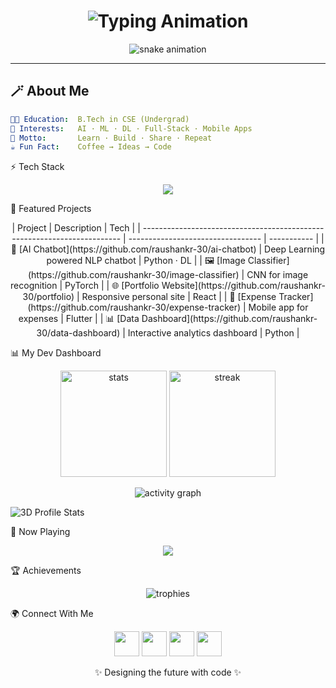 

<h1 align="center">
  <img src="https://readme-typing-svg.herokuapp.com?font=Fira+Code&weight=700&size=30&duration=3000&pause=500&color=00F5D4&center=true&vCenter=true&width=600&lines=Hey+👋+I'm+Raushan+Kumar;AI+%26+ML+Explorer+🤖;Full+Stack+%26+App+Developer;Always+Learning+%26+Building" alt="Typing Animation" />
</h1>

<p align="center">
  <img src="https://raw.githubusercontent.com/raushankr-30/raushankr-30/output/github-contribution-grid-snake.svg" alt="snake animation" />
</p>

---

## 🪄 About Me

```yaml
👨‍🎓 Education:  B.Tech in CSE (Undergrad)
🤖 Interests:   AI · ML · DL · Full-Stack · Mobile Apps
🚀 Motto:       Learn · Build · Share · Repeat
☕ Fun Fact:    Coffee → Ideas → Code
```

⚡ Tech Stack
<p align="center"> <img src="https://skillicons.dev/icons?i=python,cpp,js,java,react,nodejs,django,flutter,tensorflow,pytorch,sklearn,mysql,mongodb,firebase,aws&perline=9" /> </p>

🚀 Featured Projects
<div align="center">
| Project                                                                  | Description                       | Tech        |
| ------------------------------------------------------------------------ | --------------------------------- | ----------- |
| 🤖 [AI Chatbot](https://github.com/raushankr-30/ai-chatbot)              | Deep Learning powered NLP chatbot | Python · DL |
| 🖼️ [Image Classifier](https://github.com/raushankr-30/image-classifier)  | CNN for image recognition         | PyTorch     |
| 🌐 [Portfolio Website](https://github.com/raushankr-30/portfolio)        | Responsive personal site          | React       |
| 📱 [Expense Tracker](https://github.com/raushankr-30/expense-tracker)    | Mobile app for expenses           | Flutter     |
| 📊 [Data Dashboard](https://github.com/raushankr-30/data-dashboard)      | Interactive analytics dashboard   | Python      |

</div>

📊 My Dev Dashboard
<p align="center"> <img src="https://github-readme-stats.vercel.app/api?username=raushankr-30&show_icons=true&theme=transparent&hide_border=true&rank_icon=github" alt="stats" height="170" /> <img src="https://github-readme-streak-stats.herokuapp.com?user=raushankr-30&theme=transparent&hide_border=true" alt="streak" height="170"/> </p> <p align="center"> <img src="https://github-readme-activity-graph.vercel.app/graph?username=raushankr-30&theme=react-dark&hide_border=true&area=true" alt="activity graph" /> </p>

![3D Profile Stats](https://github.com/raushankr-30/raushankr-30/blob/main/profile-3d-contrib/profile-night-green.svg)


🎵 Now Playing
<p align="center"> <a href="https://spotify-github-profile.vercel.app/api/view?uid=YOUR_SPOTIFY_ID&cover_image=true&theme=novatorem"> <img src="https://spotify-github-profile.vercel.app/api/view?uid=YOUR_SPOTIFY_ID&cover_image=true&theme=novatorem&show_offline=false&background_color=000000&bar_color=00F5D4&bar_color_cover=true" /> </a> </p>

🏆 Achievements
<p align="center"> <img src="https://github-profile-trophy.vercel.app/?username=raushankr-30&theme=radical&no-frame=true&margin-w=10&row=1&column=6" alt="trophies"/> </p>

🌍 Connect With Me
<p align="center"> <a href="https://linkedin.com/in/raushanxtreme"><img src="https://skillicons.dev/icons?i=linkedin" height="40"/></a> <a href="mailto:raushankr3005@gmail.com"><img src="https://skillicons.dev/icons?i=gmail" height="40"/></a> <a href="https://twitter.com/raushanx5"><img src="https://skillicons.dev/icons?i=twitter" height="40"/></a> <a href="https://raptorcoder.com"><img src="https://skillicons.dev/icons?i=wordpress" height="40"/></a> </p>

<p align="center">✨ Designing the future with code ✨</p> 
